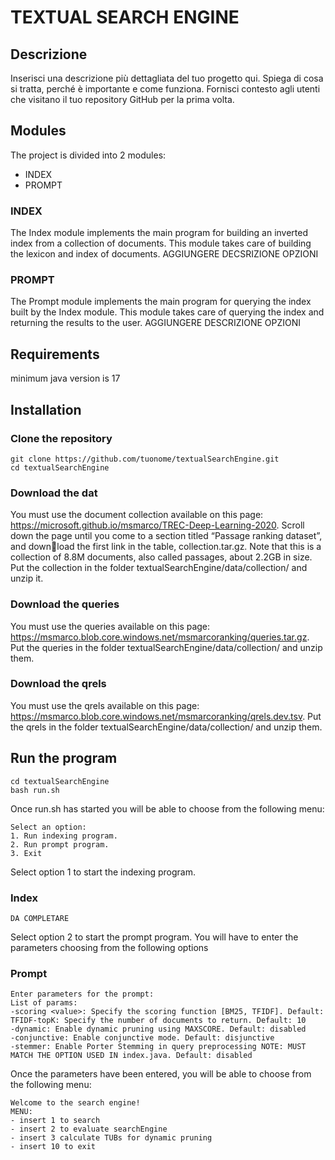 # TEXTUAL SEARCH ENGINE
 
## Descrizione

Inserisci una descrizione più dettagliata del tuo progetto qui. Spiega di cosa si tratta, perché è importante e come funziona. Fornisci contesto agli utenti che visitano il tuo repository GitHub per la prima volta.

## Modules

The project is divided into 2 modules:

- INDEX
- PROMPT

### INDEX
The Index module implements the main program for building an inverted index from a collection of documents. This module takes care of building the lexicon and index of documents.
AGGIUNGERE DECSRIZIONE OPZIONI 
### PROMPT
The Prompt module implements the main program for querying the index built by the Index module. This module takes care of querying the index and returning the results to the user.
AGGIUNGERE DESCRIZIONE OPZIONI

## Requirements
minimum java version is 17 

## Installation

### Clone the repository
```shell
git clone https://github.com/tuonome/textualSearchEngine.git
cd textualSearchEngine
```
### Download the dat
You must use the document collection available on this page:
https://microsoft.github.io/msmarco/TREC-Deep-Learning-2020. Scroll down
the page until you come to a section titled “Passage ranking dataset”, and download the first link in the table, collection.tar.gz. Note that this is a collection of
8.8M documents, also called passages, about 2.2GB in size. Put the collection in the folder textualSearchEngine/data/collection/ and unzip it.
### Download the queries
You must use the queries available on this page: https://msmarco.blob.core.windows.net/msmarcoranking/queries.tar.gz. Put the queries in the folder textualSearchEngine/data/collection/ and unzip them.
### Download the qrels
You must use the qrels available on this page: https://msmarco.blob.core.windows.net/msmarcoranking/qrels.dev.tsv. Put the qrels in the folder textualSearchEngine/data/collection/ and unzip them.
## Run the program
```shell
cd textualSearchEngine
bash run.sh
```

Once run.sh has started you will be able to choose from the following menu:
```shell
Select an option:
1. Run indexing program.
2. Run prompt program.
3. Exit
```

Select option 1 to start the indexing program.
### Index
```shell
DA COMPLETARE
```

Select option 2 to start the prompt program. You will have to enter the parameters choosing from the following options
### Prompt
```shell
Enter parameters for the prompt:
List of params:
-scoring <value>: Specify the scoring function [BM25, TFIDF]. Default: TFIDF-topK: Specify the number of documents to return. Default: 10
-dynamic: Enable dynamic pruning using MAXSCORE. Default: disabled
-conjunctive: Enable conjunctive mode. Default: disjunctive
-stemmer: Enable Porter Stemming in query preprocessing NOTE: MUST MATCH THE OPTION USED IN index.java. Default: disabled
```
Once the parameters have been entered, you will be able to choose from the following menu:
```shell
Welcome to the search engine!
MENU:
- insert 1 to search 
- insert 2 to evaluate searchEngine 
- insert 3 calculate TUBs for dynamic pruning 
- insert 10 to exit
```